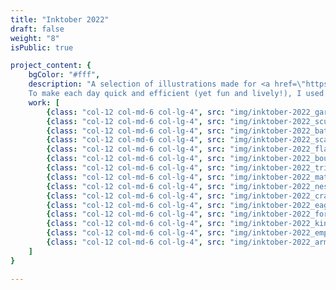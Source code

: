 ```yaml
---
title: "Inktober 2022"
draft: false
weight: "8"
isPublic: true

project_content: {
	bgColor: "#fff",
	description: "A selection of illustrations made for <a href=\"https://inktober.com\" target=\"_blank\" class=\"link_new-window\"><span>Inktober 2022</span></a>. \n
	To make each day quick and efficient (yet fun and lively!), I used a curated palette of three main colors, and a style that could be easily replicated each day.",
	work: [ 
		{class: "col-12 col-md-6 col-lg-4", src: "img/inktober-2022_gargoyle@2x.jpg"},
		{class: "col-12 col-md-6 col-lg-4", src: "img/inktober-2022_scurry@2x.jpg"},
		{class: "col-12 col-md-6 col-lg-4", src: "img/inktober-2022_bat@2x.jpg"},
		{class: "col-12 col-md-6 col-lg-4", src: "img/inktober-2022_scallop@2x.jpg"},
		{class: "col-12 col-md-6 col-lg-4", src: "img/inktober-2022_flame@2x.jpg"},
		{class: "col-12 col-md-6 col-lg-4", src: "img/inktober-2022_bouquet@2x.jpg"},
		{class: "col-12 col-md-6 col-lg-4", src: "img/inktober-2022_trip@2x.jpg"},
		{class: "col-12 col-md-6 col-lg-4", src: "img/inktober-2022_match@2x.jpg"},
		{class: "col-12 col-md-6 col-lg-4", src: "img/inktober-2022_nest@2x.jpg"},
		{class: "col-12 col-md-6 col-lg-4", src: "img/inktober-2022_crabby@2x.jpg"},
		{class: "col-12 col-md-6 col-lg-4", src: "img/inktober-2022_eagle@2x.jpg"},
		{class: "col-12 col-md-6 col-lg-4", src: "img/inktober-2022_forget@2x.jpg"},
		{class: "col-12 col-md-6 col-lg-4", src: "img/inktober-2022_kind@2x.jpg"},
		{class: "col-12 col-md-6 col-lg-4", src: "img/inktober-2022_empty@2x.jpg"},
		{class: "col-12 col-md-6 col-lg-4", src: "img/inktober-2022_armadillo@2x.jpg"},
	]
}

---
```

